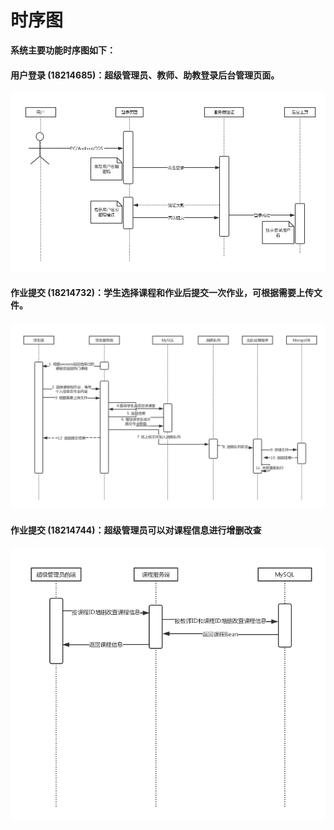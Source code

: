 # 时序图
**系统主要功能时序图如下：**
#### 用户登录 (18214685)：超级管理员、教师、助教登录后台管理页面。
![用户登录](img_sequence/login1.png)

#### 作业提交 (18214732)：学生选择课程和作业后提交一次作业，可根据需要上传文件。
![学生提交作业](img_sequence/student_submit.jpg)

#### 作业提交 (18214744)：超级管理员可以对课程信息进行增删改查
![学生提交作业](img_sequence/task_information.png)
